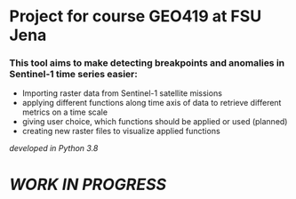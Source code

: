 # **Project for course GEO419 at FSU Jena**

### This tool aims to make detecting breakpoints and anomalies in Sentinel-1 time series easier:

* Importing raster data from Sentinel-1 satellite missions
* applying different functions along time axis of data to retrieve different metrics on a time scale
* giving user choice, which functions should be applied or used (planned)
* creating new raster files to visualize applied functions

_developed in Python 3.8_


# _WORK IN PROGRESS_